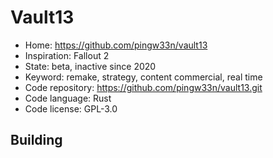 # Vault13

- Home: https://github.com/pingw33n/vault13
- Inspiration: Fallout 2
- State: beta, inactive since 2020
- Keyword: remake, strategy, content commercial, real time
- Code repository: https://github.com/pingw33n/vault13.git
- Code language: Rust
- Code license: GPL-3.0

## Building
